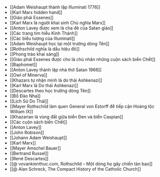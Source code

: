 - [[Adam Weishaupt thành lập Illuminati 1776]]
- [[Karl Marx hidden hand]]
- [[Giáo phái Essenes]]
- [[Karl Marx là người khai sinh Chủ nghĩa Marx]]
- [[Anton Lavey được xem là cha đẻ của Satan giáo]]
- [[Các trang tìm hiểu Kinh Thánh]]
- [[Các biểu tượng của Illuminati]]
- [[Adam Weishaupt học tại một trường dòng Tên]]
- [[Rothschild nghĩa là dấu hiệu đỏ]]
- [[Phong trào khai sáng]]
- [[Giáo phái Essenes được cho là chủ nhân những cuộn sách biển Chết]]
- [[Baphomet]]
- [[Anton Lavey thành lập nhà thờ Satan 1966]]
- [[Owl of Minerva]]
- [[Khazars tự nhận mình là do thái Ashkenazi]]
- [[Karl Marx là Do thái Ashkenazi]]
- [[Descartes theo học trường dòng Tên]]
- [[Bồ Đào Nha]]
- [[Lịch Sử Do Thái]]
- [[Mayer Rothschild làm quen General von Estorff để tiếp cận Hoàng tộc William IX]]
- [[Khazarian là vùng đất giữa biển Đen và biển Caspian]]
- [[Các cuộn sách biển Chết]]
- [[Anton Lavey]]
- [[John Robison]]
- [[Johann Adam Weishaupt]]
- [[Karl Marx]]
- [[Mayer Amschel Bauer]]
- [[Bertrand Russel]]
- [[René Descartes]]
- [[@ vovankienthuc.com, Rothschild – Một dòng họ gây chiến tàn bạo]]
- [[@ Alan Schreck, The Compact History of the Catholic Church]]
